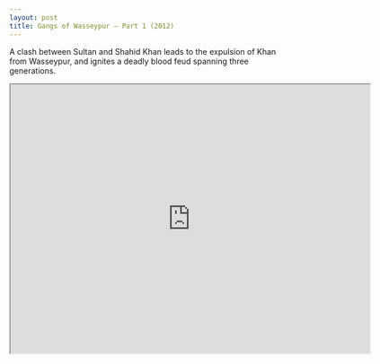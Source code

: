 ```yaml
---
layout: post
title: Gangs of Wasseypur – Part 1 (2012)
---
```


A clash between Sultan and Shahid Khan leads to the expulsion of Khan from Wasseypur, and ignites a deadly blood feud spanning three generations.
<!--more-->
<iframe src="https://drive.google.com/file/d/0Bw5MYQClfTe1eFk5YzZYdjlrTzg/preview" width="640" height="480"></iframe>
